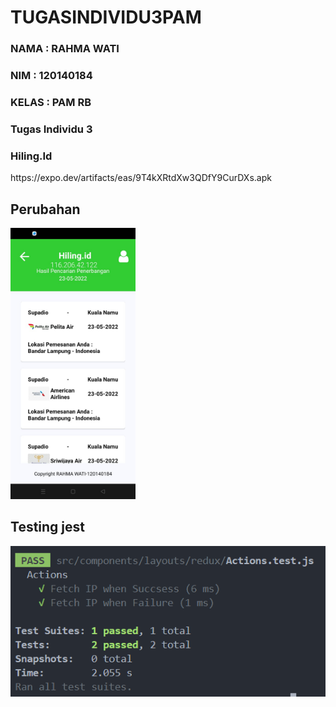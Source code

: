# TUGASINDIVIDU3PAM

<h3>NAMA  : RAHMA WATI</h3>
<h3>NIM   : 120140184</h3>
<h3>KELAS : PAM RB</h3>
<h3>Tugas Individu 3</h3>
<h3>Hiling.Id</h3>
https://expo.dev/artifacts/eas/9T4kXRtdXw3QDfY9CurDXs.apk

## Perubahan

<img src="./assets/update.jpg" style="width:200px">

## Testing jest

<img src="./assets/testing.png">
